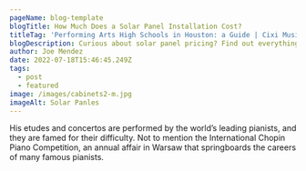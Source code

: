 ```yaml
---
pageName: blog-template
blogTitle: How Much Does a Solar Panel Installation Cost?
titleTag: 'Performing Arts High Schools in Houston: a Guide | Cixi Music Studio'
blogDescription: Curious about solar panel pricing? Find out everything you want to know about solar pricing from a transparent solar installation company.
author: Joe Mendez
date: 2022-07-18T15:46:45.249Z
tags:
  - post
  - featured
image: /images/cabinets2-m.jpg
imageAlt: Solar Panles
---
```

His etudes and concertos are performed by the world’s leading pianists, and they are famed for their difficulty. Not to mention the International Chopin Piano Competition, an annual affair in Warsaw that springboards the careers of many famous pianists.